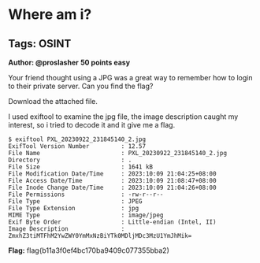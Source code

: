 # Where am i?
## Tags: OSINT
**Author: @proslasher**
**50 points easy**

Your friend thought using a JPG was a great way to remember how to login to their private server. Can you find the flag?

Download the attached file.

I used exiftool to examine the jpg file, the image description caught my interest, so i tried to decode it and it give me a flag.
```console
$ exiftool PXL_20230922_231845140_2.jpg 
ExifTool Version Number         : 12.57
File Name                       : PXL_20230922_231845140_2.jpg
Directory                       : .
File Size                       : 1641 kB
File Modification Date/Time     : 2023:10:09 21:04:25+08:00
File Access Date/Time           : 2023:10:09 21:08:47+08:00
File Inode Change Date/Time     : 2023:10:09 21:04:26+08:00
File Permissions                : -rw-r--r--
File Type                       : JPEG
File Type Extension             : jpg
MIME Type                       : image/jpeg
Exif Byte Order                 : Little-endian (Intel, II)
Image Description               : ZmxhZ3tiMTFhM2YwZWY0YmMxNzBiYTk0MDljMDc3MzU1YmJhMik=
```
**Flag:** flag{b11a3f0ef4bc170ba9409c077355bba2)